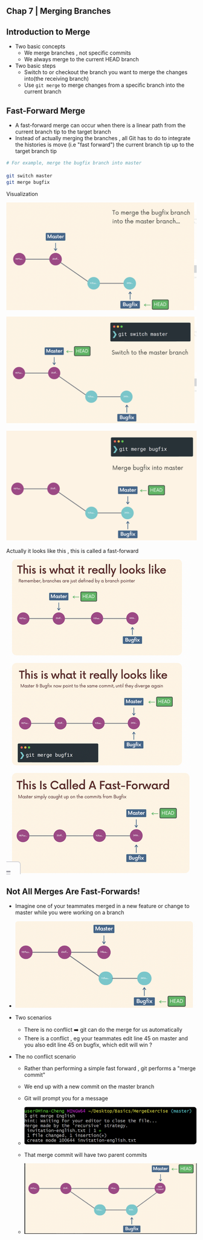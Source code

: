 ## Chap 7 | Merging Branches 

## Introduction to Merge 

- Two basic concepts 
  - We merge branches , not specific commits 
  - We always merge to the current HEAD branch 
- Two basic steps
  - Switch to or checkout the branch you want to merge the changes into(the receiving branch)
  - Use `git merge` to merge changes from a specific branch into the current branch 

## Fast-Forward Merge 

- A fast-forward merge can occur when there is a linear path from the current branch tip to the target branch 
- Instead of actually merging the branches , all Git has to do to integrate the histories is move (i.e "fast forward") the current branch tip up to the target branch tip 

```bash
# For example, merge the bugfix branch into master

git switch master
git merge bugfix
```

Visualization 

![FF1](../Assets/FF1.png)

![FF2](../Assets/FF2.png)

![FF3](../Assets/FF3.png)

Actually it looks like this , this is called a fast-forward

![FF-real](../Assets/FF-real.png)

## Not All Merges Are Fast-Forwards!

- Imagine one of your teammates merged in a new feature or change to master while you were working on a branch 
- ![NFF](../Assets/NFF.png)

- Two scenarios 
  - There is no conflict  ➡️ git can do the merge for us automatically 
  - There is a conflict , eg your teammates edit line 45 on master and you also edit line 45 on bugfix, which edit will win ? 

- The no conflict scenario

  - Rather than performing a simple fast forward , git performs a "merge commit"
  - We end up with a new commit on the master branch
  - Git will prompt you for a message
  - ![no-conflict](../Assets/no-conflict.png)

  - That merge commit will have two parent commits 
  - ![](../Assets/merge-no-conflicts.png)
